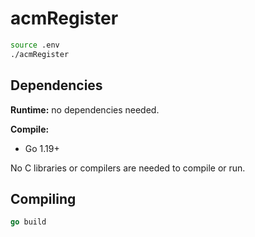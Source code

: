 # acmRegister

```sh
source .env
./acmRegister
```

## Dependencies

**Runtime:** no dependencies needed.

**Compile:**

- Go 1.19+

No C libraries or compilers are needed to compile or run.

## Compiling

```go
go build
```
